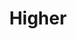 ---
title: Higher
slug: higher
artist: Just Blaze, Baauer, Jay Z
youtube: qLCeO2uIj1g
position: 117
---